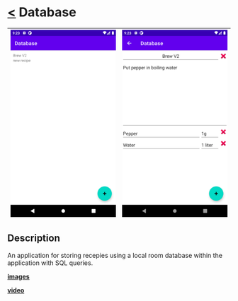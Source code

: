 # [<](README.md) Database
|  ![image](/Assets/Database/appimg4.png) | ![image](/Assets/Database/appimg5.png)
 | :------ | :-------- 

## Description

An application for storing recepies using a local room database within the application with SQL queries.

**[images](/Assets/Database/)**


**[video](/Assets/Database/App.mp4?raw=true)**
